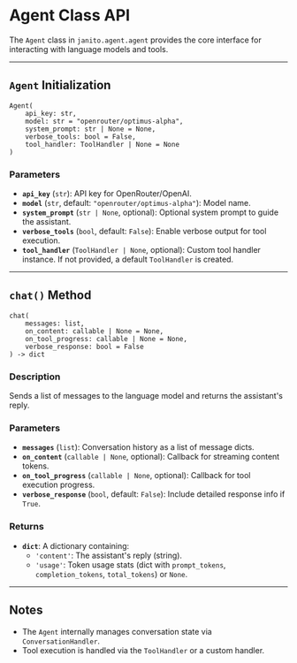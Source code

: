 # Agent Class API

The `Agent` class in `janito.agent.agent` provides the core interface for interacting with language models and tools.

---

## `Agent` Initialization

```
Agent(
    api_key: str,
    model: str = "openrouter/optimus-alpha",
    system_prompt: str | None = None,
    verbose_tools: bool = False,
    tool_handler: ToolHandler | None = None
)
```

### Parameters
- **`api_key`** (`str`): API key for OpenRouter/OpenAI.
- **`model`** (`str`, default: `"openrouter/optimus-alpha"`): Model name.
- **`system_prompt`** (`str | None`, optional): Optional system prompt to guide the assistant.
- **`verbose_tools`** (`bool`, default: `False`): Enable verbose output for tool execution.
- **`tool_handler`** (`ToolHandler | None`, optional): Custom tool handler instance. If not provided, a default `ToolHandler` is created.

---

## `chat()` Method

```
chat(
    messages: list,
    on_content: callable | None = None,
    on_tool_progress: callable | None = None,
    verbose_response: bool = False
) -> dict
```

### Description
Sends a list of messages to the language model and returns the assistant's reply.

### Parameters
- **`messages`** (`list`): Conversation history as a list of message dicts.
- **`on_content`** (`callable | None`, optional): Callback for streaming content tokens.
- **`on_tool_progress`** (`callable | None`, optional): Callback for tool execution progress.
- **`verbose_response`** (`bool`, default: `False`): Include detailed response info if `True`.

### Returns
- **`dict`**: A dictionary containing:
  - `'content'`: The assistant's reply (string).
  - `'usage'`: Token usage stats (dict with `prompt_tokens`, `completion_tokens`, `total_tokens`) or `None`.

---

## Notes
- The `Agent` internally manages conversation state via `ConversationHandler`.
- Tool execution is handled via the `ToolHandler` or a custom handler.
